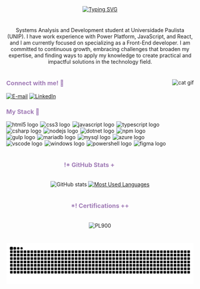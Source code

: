 
<div align="center">
  <a href="https://git.io/typing-svg">
    <img src="https://readme-typing-svg.demolab.com?font=UnifrakturMaguntia&size=40&duration=4000&pause=1000&color=A07BB6&center=true&vCenter=true&width=600&height=100&lines=!%2B+Hello%2C+I'm+Luan+Fantasia👾+**" alt="Typing SVG">
  </a>
</div>

#

<p align="center">Systems Analysis and Development student at Universidade Paulista (UNIP). I have work experience with Power Platform, JavaScript, and React, and I am currently focused on specializing as a Front-End developer. I am committed to continuous growth, embracing challenges that broaden my expertise, and finding ways to apply my knowledge to create practical and impactful solutions in the technology field.</p>
  
#

<img align="right" alt="cat gif" height="220px" src="./src/main.gif">

<h3 style="color: #a07bb6" align="left">Connect with me! 📠</h3>

[![E-mail](https://img.shields.io/badge/-Email-000?style=for-the-badge&logo=microsoft-outlook&logoColor=FF00F6&color:FFF)](mailto:luanfantasia2002@outlook.com)
[![LinkedIn](https://img.shields.io/badge/-LinkedIn-000?style=for-the-badge&logo=linkedin&logoColor=FF00F6&color:FFF)](https://www.linkedin.com/in/luanfantasia/)


<h3 style="color: #a07bb6" align="left">My Stack 🧠</h3>

<div align="left">
  <img src="https://cdn.jsdelivr.net/gh/devicons/devicon@latest/icons/html5/html5-original.svg" style="padding-right: 2px;" height="28" alt="html5 logo" title="HTML5" />
  <img src="https://cdn.jsdelivr.net/gh/devicons/devicon@latest/icons/css3/css3-original.svg" style="padding-right: 2px;" height="28" alt="css3 logo" title="CSS3" />
  <img src="https://cdn.jsdelivr.net/gh/devicons/devicon@latest/icons/javascript/javascript-original.svg" style="padding-right: 2px;" height="28" alt="javascript logo" title="JavaScript" />
  <img src="https://cdn.jsdelivr.net/gh/devicons/devicon@latest/icons/typescript/typescript-original.svg" style="padding-right: 2px;" height="28" alt="typescript logo" title="TypeScript" />
  <img src="https://cdn.jsdelivr.net/gh/devicons/devicon@latest/icons/csharp/csharp-original.svg" style="padding-right: 2px;" height="28" alt="csharp logo" title="C#" />
  <img src="https://cdn.jsdelivr.net/gh/devicons/devicon@latest/icons/nodejs/nodejs-original.svg" style="padding-right: 2px;" height="28" alt="nodejs logo" title="NodeJS" />
  <img src="https://cdn.jsdelivr.net/gh/devicons/devicon@latest/icons/dot-net/dot-net-original.svg" style="padding-right: 2px;" height="28" alt="dotnet logo" title=".NET" />
  <img src="https://cdn.jsdelivr.net/gh/devicons/devicon@latest/icons/npm/npm-original-wordmark.svg" style="padding-right: 2px;" height="28" alt="npm logo" title="NPM" /><br>
  <img src="https://cdn.jsdelivr.net/gh/devicons/devicon@latest/icons/gulp/gulp-plain.svg" style="padding-right: 2px;" height="28" alt="gulp logo" title="Gulp" />
  <img src="https://cdn.jsdelivr.net/gh/devicons/devicon@latest/icons/mariadb/mariadb-original.svg" style="padding-right: 2px;" height="28" alt="mariadb logo" title="MariaDB" />
  <img src="https://cdn.jsdelivr.net/gh/devicons/devicon@latest/icons/mysql/mysql-original.svg" style="padding-right: 2px;" height="28" alt="mysql logo" title="MySQL" />
  <img src="https://cdn.jsdelivr.net/gh/devicons/devicon@latest/icons/azure/azure-original.svg" style="padding-right: 2px;" height="28" alt="azure logo" title="Azure" />
  <img src="https://cdn.jsdelivr.net/gh/devicons/devicon@latest/icons/vscode/vscode-original.svg" style="padding-right: 2px;" height="28" alt="vscode logo" title="VSCode" />
  <img src="https://cdn.jsdelivr.net/gh/devicons/devicon@latest/icons/windows11/windows11-original.svg" style="padding-right: 2px;" height="28" alt="windows logo" title="Windows" />
  <img src="https://cdn.jsdelivr.net/gh/devicons/devicon@latest/icons/powershell/powershell-original.svg" style="padding-right: 2px;" height="28" alt="powershell logo" title="PowerShell" />
  <img src="https://cdn.jsdelivr.net/gh/devicons/devicon@latest/icons/figma/figma-original.svg" style="padding-right: 2px;" height="28" alt="figma logo" title="Figma" />
</div>

#

<div style="text-align: center;" align="center">
  <h3 style="color: #a07bb6">!* GitHub Stats +</h3>
  <br>
  <img src="https://github-readme-stats-git-masterrstaa-rickstaa.vercel.app/api?username=luanfantasia&hide_title=true&show_icons=true&include_all_commits=false&count_private=true&line_height=24&hide=issues&bg_color=000&title_color=a07bb6&text_color=FFF&border_radius=4&border_color=a07bb6&icon_color=a07bb6&theme=dracula" alt="GitHub stats">
  <a href="https://github.com/luanfantasia/github-readme-stats">
    <img src="https://github-readme-stats-git-masterrstaa-rickstaa.vercel.app/api/top-langs/?username=luanfantasia&line_height=10&card_width=280&layout=compact&hide_title=false&count_private=true&langs_count=4&show_icons=true&title_color=a07bb6&hide=html,scss,less&bg_color=000&text_color=8B8B8B&border_radius=4&border_color=a07bb6&count_private=true" alt="Most Used Languages">
  </a>
</div>

#

<div style="text-align: center;" align="center">
  <h3 style="color: #a07bb6">*! Certifications ++</h3>
  <br>
    <img align="center" alt="PL900" src="https://images.credly.com/size/340x340/images/2a6251f2-737b-4bf6-9190-d77570cc76fc/CERT-Fundamentals-Power-Platform.png" style="width: 120px" />
</div>

#

<picture align="center">
  <source media="(prefers-color-scheme: dark)" srcset="https://raw.githubusercontent.com/luanfantasia/luanfantasia/output/github-contribution-grid-snake-dark.svg">
  <source media="(prefers-color-scheme: light)" srcset="https://raw.githubusercontent.com/luanfantasia/luanfantasia/output/github-contribution-grid-snake-dark.svg">
  <img align="center" alt="github contribution grid snake animation" src="https://raw.githubusercontent.com/luanfantasia/luanfantasia/output/github-contribution-grid-snake.svg">
</picture>
